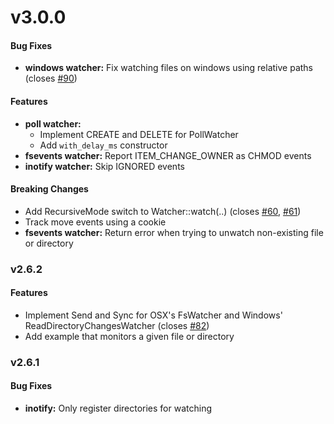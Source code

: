 # v3.0.0


#### Bug Fixes

* **windows watcher:** Fix watching files on windows using relative paths (closes [#90](https://github.com/passcod/rsnotify/issues/90))


#### Features

* **poll watcher:**
  * Implement CREATE and DELETE for PollWatcher
  * Add `with_delay_ms` constructor
* **fsevents watcher:** Report ITEM_CHANGE_OWNER as CHMOD events
* **inotify watcher:** Skip IGNORED events


#### Breaking Changes

* Add RecursiveMode switch to Watcher::watch(..) (closes [#60](https://github.com/passcod/rsnotify/issues/60), [#61](https://github.com/passcod/rsnotify/issues/61))
* Track move events using a cookie
* **fsevents watcher:** Return error when trying to unwatch non-existing file or directory


### v2.6.2


#### Features

* Implement Send and Sync for OSX's FsWatcher and Windows' ReadDirectoryChangesWatcher (closes [#82](https://github.com/passcod/rsnotify/issues/82))
* Add example that monitors a given file or directory


### v2.6.1


#### Bug Fixes

* **inotify:** Only register directories for watching

